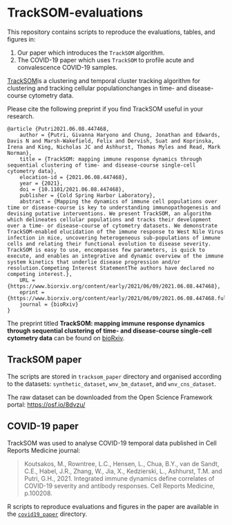 # TrackSOM-evaluations

This repository contains scripts to reproduce the evaluations, tables, and figures in:
1. Our paper which introduces the ``TrackSOM`` algorithm.
2. The COVID-19 paper which uses ``TrackSOM`` to profile acute and convalescence COVID-19 samples. 

[TrackSOM](https://github.com/ghar1821/TrackSOM)is a clustering and temporal cluster tracking algorithm for clustering and tracking cellular populationchanges in time- and disease-course cytometry data.

Please cite the following preprint if you find TrackSOM useful in your research.
```
@article {Putri2021.06.08.447468,
	author = {Putri, Givanna Haryono and Chung, Jonathan and Edwards, Davis N and Marsh-Wakefield, Felix and Dervish, Suat and Koprinska, Irena and King, Nicholas JC and Ashhurst, Thomas Myles and Read, Mark Norman},
	title = {TrackSOM: mapping immune response dynamics through sequential clustering of time- and disease-course single-cell cytometry data},
	elocation-id = {2021.06.08.447468},
	year = {2021},
	doi = {10.1101/2021.06.08.447468},
	publisher = {Cold Spring Harbor Laboratory},
	abstract = {Mapping the dynamics of immune cell populations over time or disease-course is key to understanding immunopathogenesis and devising putative interventions. We present TrackSOM, an algorithm which delineates cellular populations and tracks their development over a time- or disease-course of cytometry datasets. We demonstrate TrackSOM-enabled elucidation of the immune response to West Nile Virus infection in mice, uncovering heterogeneous sub-populations of immune cells and relating their functional evolution to disease severity. TrackSOM is easy to use, encompasses few parameters, is quick to execute, and enables an integrative and dynamic overview of the immune system kinetics that underlie disease progression and/or resolution.Competing Interest StatementThe authors have declared no competing interest.},
	URL = {https://www.biorxiv.org/content/early/2021/06/09/2021.06.08.447468},
	eprint = {https://www.biorxiv.org/content/early/2021/06/09/2021.06.08.447468.full.pdf},
	journal = {bioRxiv}
}
```

The preprint titled **TrackSOM: mapping immune response dynamics through sequential clustering of time- and disease-course single-cell cytometry data** can be found on [bioRxiv](https://www.biorxiv.org/content/10.1101/2021.06.08.447468v1).

## TrackSOM paper

The scripts are stored in `tracksom_paper` directory and organised according to the datasets: `synthetic_dataset`, `wnv_bm_dataset`, and `wnv_cns_dataset`.

The raw dataset can be downloaded from the Open Science Framework portal: https://osf.io/8dvzu/


## COVID-19 paper
TrackSOM was used to analyse COVID-19 temporal data published in Cell Reports Medicine journal:


> Koutsakos, M., Rowntree, L.C., Hensen, L., Chua, B.Y., van de Sandt, C.E., Habel, J.R., Zhang, W., Jia, X., Kedzierski, L., Ashhurst, T.M. and Putri, G.H., 2021. Integrated immune dynamics define correlates of COVID-19 severity and antibody responses. Cell Reports Medicine, p.100208.

R scripts to reproduce evaluations and figures in the paper are available in the [`covid19_paper`](https://github.com/ghar1821/TrackSOM-evaluations/covid19_paper) directory. 

